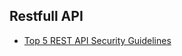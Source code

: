 ## Restfull API
- [Top 5 REST API Security Guidelines](http://blog.restcase.com/top-5-rest-api-security-guidelines/)

